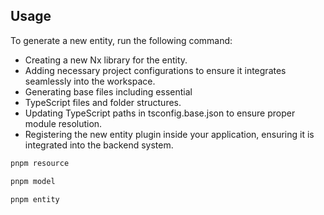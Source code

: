 ## Usage

To generate a new entity, run the following command:

* Creating a new Nx library for the entity.
* Adding necessary project configurations to ensure it integrates seamlessly into the workspace.
* Generating base files including essential 
* TypeScript files and folder structures.
* Updating TypeScript paths in tsconfig.base.json to ensure proper module resolution.
* Registering the new entity plugin inside your application, ensuring it is integrated into the backend system.

```bash
pnpm resource
```
```bash
pnpm model
```

```bash
pnpm entity
```
